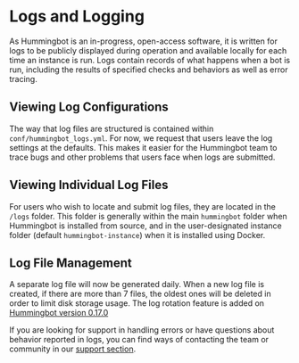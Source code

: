 # Logs and Logging

As Hummingbot is an in-progress, open-access software, it is written for logs to be publicly displayed during operation and available locally for each time an instance is run. Logs contain records of what happens when a bot is run, including the results of specified checks and behaviors as well as error tracing.

## Viewing Log Configurations

The way that log files are structured is contained within `conf/hummingbot_logs.yml`. For now, we request that users leave the log settings at the defaults. This makes it easier for the Hummingbot team to trace bugs and other problems that users face when logs are submitted.

## Viewing Individual Log Files

For users who wish to locate and submit log files, they are located in the `/logs` folder. This folder is generally within the main `hummingbot` folder when Hummingbot is installed from source, and in the user-designated instance folder (default `hummingbot-instance`) when it is installed using Docker.

## Log File Management

A separate log file will now be generated daily. When a new log file is created, if there are more than 7 files, the oldest ones will be deleted in order to limit disk storage usage. The log rotation feature is added on [Hummingbot version 0.17.0](https://docs.hummingbot.io/release-notes/0.17.0/#log-file-management-data-storage)

If you are looking for support in handling errors or have questions about behavior reported in logs, you can find ways of contacting the team or community in our [support section](/support).
